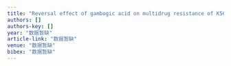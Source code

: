```yaml
---
title: "Reversal effect of gambogic acid on multidrug resistance of K562/A02 cell line"
authors: []
authors-key: []
year: "数据暂缺"
article-link: "数据暂缺"
venue: "数据暂缺"
bibex: "数据暂缺"
---
```

